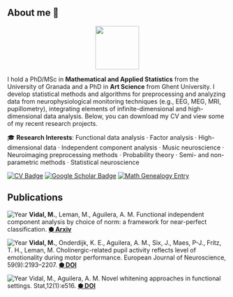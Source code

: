 ## About me 🔭

<div id="header" align="center">
  <img src="https://media.giphy.com/media/M9gbBd9nbDrOTu1Mqx/giphy.gif" width="100"/>
</div>

I hold a PhD/MSc in **Mathematical and Applied Statistics** from the University of Granada and a PhD in **Art Science** from Ghent University. I develop statistical methods and algorithms for preprocessing and analyzing data from neurophysiological monitoring techniques (e.g., EEG, MEG, MRI, pupillometry), integrating elements of infinite-dimensional and high-dimensional data analysis. Below, you can download my CV and view some of my recent research projects.

🎓 **Research Interests**: Functional data analysis · Factor analysis · High-dimensional data · Independent component analysis · Music neuroscience  · Neuroimaging preprocessing methods · Probability theory · Semi- and non-parametric methods · Statistical neuroscience

[![CV Badge](https://img.shields.io/badge/View_CV-lightgrey?style=for-the-badge&logo=readme&logoColor=white)](https://nbviewer.org/github/marcvidalbadia/marcvidalbadia.github.io/blob/main/DOCS/cv.pdf)
[![Google Scholar Badge](https://img.shields.io/badge/Google_Scholar-lightgrey?style=for-the-badge&logo=google-scholar&logoColor=white)](https://scholar.google.com/citations?hl=en&user=_uAst7QAAAAJ)
[![Math Genealogy Entry](https://img.shields.io/badge/Math_Genealogy-lightgrey?style=for-the-badge&logo=graduation-cap&logoColor=white)](https://www.mathgenealogy.org/id.php?id=321807)

## Publications
![Year](https://img.shields.io/badge/-2024-grey?style=flat-square&labelColor=grey) **Vidal, M.**, Leman, M., Aguilera, A. M. Functional independent component analysis by choice of norm: a framework for near-perfect classification. **[⬢ Arxiv](https://doi.org/10.1234/example-doi)**

![Year](https://img.shields.io/badge/-2024-grey?style=flat-square&labelColor=grey) **Vidal, M.**, Onderdijk, K. E., Aguilera, A. M., Six, J., Maes, P-J., Fritz, T. H., Leman, M. Cholinergic-related pupil activity reflects level of emotionality during motor performance. European Journal of Neuroscience, 59(9):2193–2207. **[⬢ DOI](https://doi.org/10.1111/ejn.15998)**

![Year](https://img.shields.io/badge/-2022-grey?style=flat-square&labelColor=grey) Vidal, M., Aguilera, A. M. Novel whitening approaches in functional settings. Stat,12(1):e516. **[⬢ DOI](https://doi.org/10.1002/sta4.516)**
